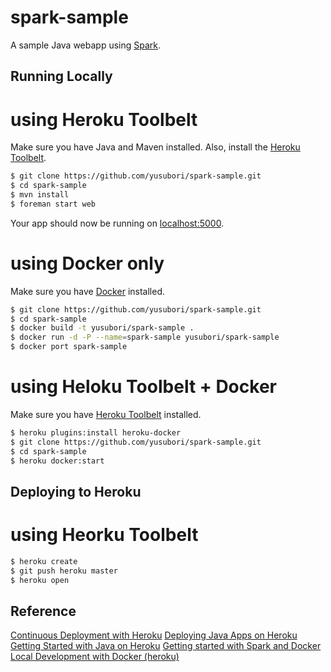 # spark-sample

A sample Java webapp using [Spark](http://sparkjava.com/).

## Running Locally
# using Heroku Toolbelt 

Make sure you have Java and Maven installed.  Also, install the [Heroku Toolbelt](https://toolbelt.heroku.com/).

```sh
$ git clone https://github.com/yusubori/spark-sample.git
$ cd spark-sample
$ mvn install
$ foreman start web
```

Your app should now be running on [localhost:5000](http://localhost:5000/).

# using Docker only

Make sure you have [Docker](https://docs.docker.com/installation/) installed.

```sh
$ git clone https://github.com/yusubori/spark-sample.git
$ cd spark-sample
$ docker build -t yusubori/spark-sample . 
$ docker run -d -P --name=spark-sample yusubori/spark-sample
$ docker port spark-sample 
```


# using Heloku Toolbelt + Docker

Make sure you have [Heroku Toolbelt](https://toolbelt.heroku.com/) installed.

```sh
$ heroku plugins:install heroku-docker
$ git clone https://github.com/yusubori/spark-sample.git
$ cd spark-sample
$ heroku docker:start
```

## Deploying to Heroku
# using Heorku Toolbelt

```sh
$ heroku create
$ git push heroku master
$ heroku open
```

## Reference
[Continuous Deployment with Heroku](https://circleci.com/docs/continuous-deployment-with-heroku)
[Deploying Java Apps on Heroku](https://devcenter.heroku.com/articles/deploying-java)
[Getting Started with Java on Heroku](https://devcenter.heroku.com/articles/getting-started-with-java) 
[Getting started with Spark and Docker](http://sparktutorials.github.io/2015/04/14/getting-started-with-spark-and-docker.html)
[Local Development with Docker (heroku)](https://devcenter.heroku.com/articles/introduction-local-development-with-docker)
